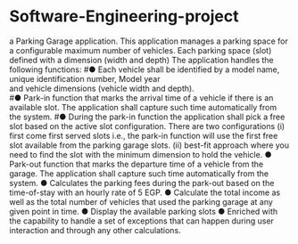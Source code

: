 # Software-Engineering-project
 a Parking Garage application. This application manages a parking space for
a configurable maximum number of vehicles. Each parking space (slot) defined with a dimension
(width and depth) The application  handles the following functions:
#● Each vehicle shall be identified by a model name, unique identification number, Model year  
and vehicle dimensions (vehicle width and depth).  
#● Park-in function that marks the arrival time of a vehicle if there is an available slot. The
application shall capture such time automatically from the system.
#● During the park-in function the application shall pick a free slot based on the active slot
configuration. There are two configurations (i) first come first served slots i.e., the park-in
function will use the first free slot available from the parking garage slots. (ii) best-fit approach
where you need to find the slot with the minimum dimension to hold the vehicle.
● Park-out function that marks the departure time of a vehicle from the garage. The application
shall capture such time automatically from the system.
● Calculates the parking fees during the park-out based on the time-of-stay with an hourly rate
of 5 EGP.
● Calculate the total income as well as the total number of vehicles that used the parking
garage at any given point in time.
● Display the available parking slots
● Enriched  with the capability to handle a set of exceptions that can happen
during user interaction and through any other calculations.
